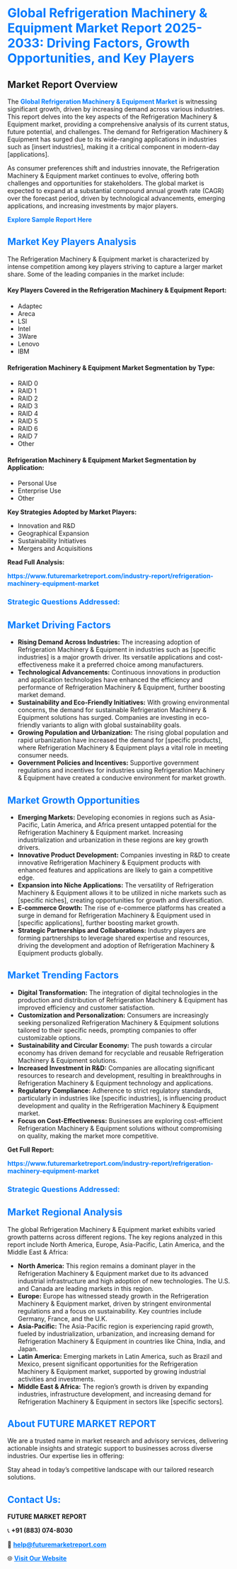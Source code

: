 <h1 style="color: #007BFF;">Global Refrigeration Machinery & Equipment Market Report 2025-2033: Driving Factors, Growth Opportunities, and Key Players</h1>

<section id="overview">
<h2>Market Report Overview</h2>
<p>The <a href="https://www.futuremarketreport.com/industry-report/refrigeration-machinery-equipment-market" style="color: #007BFF; text-decoration: none;"><strong>Global Refrigeration Machinery & Equipment Market</strong></a> is witnessing significant growth, driven by increasing demand across various industries. This report delves into the key aspects of the Refrigeration Machinery & Equipment market, providing a comprehensive analysis of its current status, future potential, and challenges. The demand for Refrigeration Machinery & Equipment has surged due to its wide-ranging applications in industries such as [insert industries], making it a critical component in modern-day [applications].</p>
<p>As consumer preferences shift and industries innovate, the Refrigeration Machinery & Equipment market continues to evolve, offering both challenges and opportunities for stakeholders. The global market is expected to expand at a substantial compound annual growth rate (CAGR) over the forecast period, driven by technological advancements, emerging applications, and increasing investments by major players.</p>
</section>

<section id="overview">
<p><a href="https://www.futuremarketreport.com/request-sample/reportId=32432" style="color: #007BFF; text-decoration: none;"><strong>Explore Sample Report Here</strong></a></p>
</section>

<section id="key-players">
<h2 style="color: #007BFF;">Market Key Players Analysis</h2>
<p>The Refrigeration Machinery & Equipment market is characterized by intense competition among key players striving to capture a larger market share. Some of the leading companies in the market include:</p>
<h4>Key Players Covered in the Refrigeration Machinery & Equipment Report:</h4>
<ul><li>Adaptec</li><li>Areca</li><li>LSl</li><li>Intel</li><li>3Ware</li><li>Lenovo</li><li>IBM</li></ul>
<h4>Refrigeration Machinery & Equipment Market Segmentation by Type:</h4>
<ul><li>RAID 0</li><li>RAID 1</li><li>RAID 2</li><li>RAID 3</li><li>RAID 4</li><li>RAID 5</li><li>RAID 6</li><li>RAID 7</li><li>Other</li></ul>

<h4>Refrigeration Machinery & Equipment Market Segmentation by Application:</h4>
<ul><li>Personal Use</li><li>Enterprise Use</li><li>Other</li></ul>
<p><strong>Key Strategies Adopted by Market Players:</strong></p>
<ul>
<li>Innovation and R&D</li>
<li>Geographical Expansion</li>
<li>Sustainability Initiatives</li>
<li>Mergers and Acquisitions</li>
</ul>
</section>

<section>
<p><strong>Read Full Analysis: </strong></p><a href="https://www.futuremarketreport.com/industry-report/refrigeration-machinery-equipment-market" style="color: #007BFF; text-decoration: none;"><strong>https://www.futuremarketreport.com/industry-report/refrigeration-machinery-equipment-market</strong></a>
<h3 style="color: #007BFF;">Strategic Questions Addressed:</h3>
</section>

<section id="driving-factors">
<h2 style="color: #007BFF;">Market Driving Factors</h2>
<ul>
<li><strong>Rising Demand Across Industries:</strong> The increasing adoption of Refrigeration Machinery & Equipment in industries such as [specific industries] is a major growth driver. Its versatile applications and cost-effectiveness make it a preferred choice among manufacturers.</li>
<li><strong>Technological Advancements:</strong> Continuous innovations in production and application technologies have enhanced the efficiency and performance of Refrigeration Machinery & Equipment, further boosting market demand.</li>
<li><strong>Sustainability and Eco-Friendly Initiatives:</strong> With growing environmental concerns, the demand for sustainable Refrigeration Machinery & Equipment solutions has surged. Companies are investing in eco-friendly variants to align with global sustainability goals.</li>
<li><strong>Growing Population and Urbanization:</strong> The rising global population and rapid urbanization have increased the demand for [specific products], where Refrigeration Machinery & Equipment plays a vital role in meeting consumer needs.</li>
<li><strong>Government Policies and Incentives:</strong> Supportive government regulations and incentives for industries using Refrigeration Machinery & Equipment have created a conducive environment for market growth.</li>
</ul>
</section>

<section id="growth-opportunities">
<h2 style="color: #007BFF;">Market Growth Opportunities</h2>
<ul>
<li><strong>Emerging Markets:</strong> Developing economies in regions such as Asia-Pacific, Latin America, and Africa present untapped potential for the Refrigeration Machinery & Equipment market. Increasing industrialization and urbanization in these regions are key growth drivers.</li>
<li><strong>Innovative Product Development:</strong> Companies investing in R&D to create innovative Refrigeration Machinery & Equipment products with enhanced features and applications are likely to gain a competitive edge.</li>
<li><strong>Expansion into Niche Applications:</strong> The versatility of Refrigeration Machinery & Equipment allows it to be utilized in niche markets such as [specific niches], creating opportunities for growth and diversification.</li>
<li><strong>E-commerce Growth:</strong> The rise of e-commerce platforms has created a surge in demand for Refrigeration Machinery & Equipment used in [specific applications], further boosting market growth.</li>
<li><strong>Strategic Partnerships and Collaborations:</strong> Industry players are forming partnerships to leverage shared expertise and resources, driving the development and adoption of Refrigeration Machinery & Equipment products globally.</li>
</ul>
</section>

<section id="trending-factors">
<h2 style="color: #007BFF;">Market Trending Factors</h2>
<ul>
<li><strong>Digital Transformation:</strong> The integration of digital technologies in the production and distribution of Refrigeration Machinery & Equipment has improved efficiency and customer satisfaction.</li>
<li><strong>Customization and Personalization:</strong> Consumers are increasingly seeking personalized Refrigeration Machinery & Equipment solutions tailored to their specific needs, prompting companies to offer customizable options.</li>
<li><strong>Sustainability and Circular Economy:</strong> The push towards a circular economy has driven demand for recyclable and reusable Refrigeration Machinery & Equipment solutions.</li>
<li><strong>Increased Investment in R&D:</strong> Companies are allocating significant resources to research and development, resulting in breakthroughs in Refrigeration Machinery & Equipment technology and applications.</li>
<li><strong>Regulatory Compliance:</strong> Adherence to strict regulatory standards, particularly in industries like [specific industries], is influencing product development and quality in the Refrigeration Machinery & Equipment market.</li>
<li><strong>Focus on Cost-Effectiveness:</strong> Businesses are exploring cost-efficient Refrigeration Machinery & Equipment solutions without compromising on quality, making the market more competitive.</li>
</ul>
</section>

<section>
<p><strong>Get Full Report: </strong></p><a href="https://www.futuremarketreport.com/industry-report/refrigeration-machinery-equipment-market" style="color: #007BFF; text-decoration: none;"><strong>https://www.futuremarketreport.com/industry-report/refrigeration-machinery-equipment-market</strong></a>
<h3 style="color: #007BFF;">Strategic Questions Addressed:</h3>
</section>


<section id="regional-analysis">
<h2 style="color: #007BFF;">Market Regional Analysis</h2>
<p>The global Refrigeration Machinery & Equipment market exhibits varied growth patterns across different regions. The key regions analyzed in this report include North America, Europe, Asia-Pacific, Latin America, and the Middle East & Africa:</p>
<ul>
<li><strong>North America:</strong> This region remains a dominant player in the Refrigeration Machinery & Equipment market due to its advanced industrial infrastructure and high adoption of new technologies. The U.S. and Canada are leading markets in this region.</li>
<li><strong>Europe:</strong> Europe has witnessed steady growth in the Refrigeration Machinery & Equipment market, driven by stringent environmental regulations and a focus on sustainability. Key countries include Germany, France, and the U.K.</li>
<li><strong>Asia-Pacific:</strong> The Asia-Pacific region is experiencing rapid growth, fueled by industrialization, urbanization, and increasing demand for Refrigeration Machinery & Equipment in countries like China, India, and Japan.</li>
<li><strong>Latin America:</strong> Emerging markets in Latin America, such as Brazil and Mexico, present significant opportunities for the Refrigeration Machinery & Equipment market, supported by growing industrial activities and investments.</li>
<li><strong>Middle East & Africa:</strong> The region’s growth is driven by expanding industries, infrastructure development, and increasing demand for Refrigeration Machinery & Equipment in sectors like [specific sectors].</li>
</ul>
</section>

<footer>
<h2 style="color: #007BFF;">About FUTURE MARKET REPORT</h2>
<p>We are a trusted name in market research and advisory services, delivering actionable insights and strategic support to businesses across diverse industries. Our expertise lies in offering:</p>

<p>Stay ahead in today’s competitive landscape with our tailored research solutions.</p>

<h2 style="color: #007BFF;">Contact Us:</h2>
<p><strong>FUTURE MARKET REPORT</strong></p>
<p>📞 <strong>+91 (883) 074-8030</strong></p>
<p>📧 <strong><a href="mailto:help@futuremarketreport.com" style="color: #007BFF;">help@futuremarketreport.com</a></strong></p>
<p>🌐 <strong><a href="https://www.futuremarketreport.com/" style="color: #007BFF;">Visit Our Website</a></strong></p>
</footer>